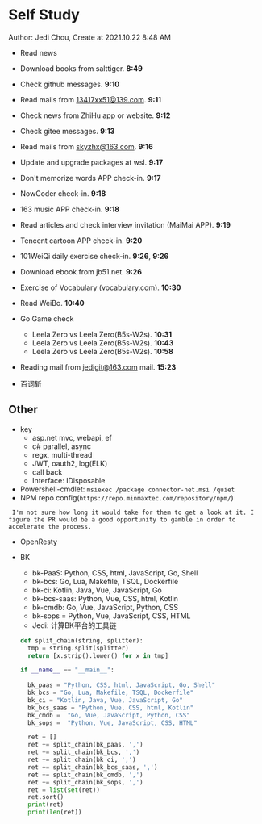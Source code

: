 # Self Study

Author: Jedi Chou, Create at 2021.10.22 8:48 AM

* Read news
* Download books from salttiger. **8:49**
* Check github messages. **9:10**
* Read mails from 13417xx51@139.com. **9:11**
* Check news from ZhiHu app or website. **9:12**
* Check gitee messages. **9:13**
* Read mails from skyzhx@163.com. **9:16**
* Update and upgrade packages at wsl. **9:17**
* Don't memorize words APP check-in. **9:17**
* NowCoder check-in. **9:18**
* 163 music APP check-in. **9:18**
* Read articles and check interview invitation (MaiMai APP). **9:19**
* Tencent cartoon APP check-in. **9:20**
* 101WeiQi daily exercise check-in. **9:26**, **9:26**
* Download ebook from jb51.net. **9:26**

* Exercise of Vocabulary (vocabulary.com). **10:30**
* Read WeiBo. **10:40**
* Go Game check
  * Leela Zero vs Leela Zero(B5s-W2s). **10:31**
  * Leela Zero vs Leela Zero(B5s-W2s). **10:43**
  * Leela Zero vs Leela Zero(B5s-W2s). **10:58**
* Reading mail from jedigit@163.com mail. **15:23**
* 百词斩

## Other

* key
  * asp.net mvc, webapi, ef
  * c# parallel, async
  * regx, multi-thread
  * JWT, oauth2, log(ELK)
  * call back
  * Interface: IDisposable
* Powershell-cmdlet: `msiexec /package connector-net.msi /quiet`
* NPM repo config(`https://repo.minmaxtec.com/repository/npm/`)

```english-words
 I'm not sure how long it would take for them to get a look at it. I figure the PR would be a good opportunity to gamble in order to accelerate the process.
```

* OpenResty
* BK
  * bk-PaaS: Python, CSS, html, JavaScript, Go, Shell
  * bk-bcs: Go, Lua, Makefile, TSQL, Dockerfile
  * bk-ci: Kotlin, Java, Vue, JavaScript, Go
  * bk-bcs-saas: Python, Vue, CSS, html, Kotlin
  * bk-cmdb: Go, Vue, JavaScript, Python, CSS
  * bk-sops =  Python, Vue, JavaScript, CSS, HTML
  * Jedi: 计算BK平台的工具链

  ```python
  def split_chain(string, splitter):
    tmp = string.split(splitter)
    return [x.strip().lower() for x in tmp]

  if __name__ == "__main__":
    
    bk_paas = "Python, CSS, html, JavaScript, Go, Shell"
    bk_bcs = "Go, Lua, Makefile, TSQL, Dockerfile"
    bk_ci = "Kotlin, Java, Vue, JavaScript, Go"
    bk_bcs_saas = "Python, Vue, CSS, html, Kotlin"
    bk_cmdb =  "Go, Vue, JavaScript, Python, CSS"
    bk_sops =  "Python, Vue, JavaScript, CSS, HTML"

    ret = []
    ret += split_chain(bk_paas, ',')
    ret += split_chain(bk_bcs, ',')
    ret += split_chain(bk_ci, ',')
    ret += split_chain(bk_bcs_saas, ',')
    ret += split_chain(bk_cmdb, ',')
    ret += split_chain(bk_sops, ',')
    ret = list(set(ret))
    ret.sort()
    print(ret)
    print(len(ret))
  ```
